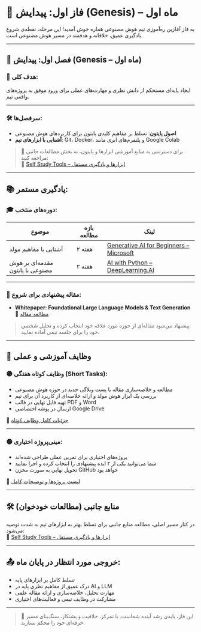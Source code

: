 # 🌱 فاز اول: پیدایش (Genesis) – ماه اول

به فاز آغازین ره‌آموزی تیم هوش مصنوعی هماره خوش آمدید!
این مرحله، نقطه‌ی شروع یادگیری عمیق، خلاقانه و هدفمند در مسیر هوش مصنوعی است.

---

## 🧭 فصل اول: پیدایش (Genesis – ماه اول)

### 🎯 هدف کلی:
ایجاد پایه‌ای مستحکم از دانش نظری و مهارت‌های عملی برای ورود موفق به پروژه‌های واقعی تیم.

---

### 🛠 سرفصل‌ها:

- **اصول پایتون**: تسلط بر مفاهیم کلیدی پایتون برای کاربردهای هوش مصنوعی  
- **آشنایی با ابزارهای تیم**: Git، Docker، و پلتفرم‌های ابری مانند Google Colab  

> 📎 برای دسترسی به منابع آموزشی ابزارها و پایتون، به بخش مطالعات جانبی مراجعه کنید:  
🔗 [Self Study Tools – ابزارها و یادگیری مستقل](https://github.com/PahlavanianAzadUni/Hamareh-AI-Internship-04/blob/main/Resources/Self-Study_Tools.md)

---

## 📚 یادگیری مستمر:

### 🎓 دوره‌های منتخب:

| موضوع | بازه مطالعه | لینک |
|-------|--------------|------|
| آشنایی با مفاهیم مولد | ۲ هفته | [Generative AI for Beginners – Microsoft](https://microsoft.github.io/generative-ai-for-beginners) |
| مقدمه‌ای بر هوش مصنوعی با پایتون | ۲ هفته | [AI with Python – DeepLearning.AI](https://www.deeplearning.ai/short-courses/ai-python-for-beginners/) |

---

### 📝 مقاله پیشنهادی برای شروع:

- **Whitepaper: Foundational Large Language Models & Text Generation**  
🔗 [مطالعه مقاله](https://archive.org/details/whitepaper-foundational-large-language-models-text-generation/whitepaper_Foundational%20Large%20Language%20models%20%26%20text%20generation)

> پیشنهاد می‌شود مقاله‌ای از حوزه مورد علاقه خود انتخاب کرده و تحلیل شخصی خود را برای جلسه تیمی آماده نمایید.

---

## 📌 وظایف آموزشی و عملی

### 🟣 وظایف کوتاه هفتگی (Short Tasks):

- مطالعه و خلاصه‌سازی مقاله یا پست وبلاگی جدید در حوزه هوش مصنوعی  
- بررسی یک ابزار هوش مولد و ارائه خلاصه‌ای از کاربرد آن برای تیم  
- تهیه فایل نهایی در قالب PDF و Word  
- ارسال در پوشه اختصاصی Google Drive

🔗 [جزئیات کامل وظایف کوتاه](./Short-Tasks.md)

---

### 🟢 مینی‌پروژه اختیاری:

- پروژه‌های اختیاری برای تمرین عملی طراحی شده‌اند  
- شما می‌توانید یکی از ۴ ایده پیشنهادی را انتخاب کرده و اجرا نمایید  
- تحویل نهایی به صورت مخزن GitHub خواهد بود  

🔗 [لیست پروژه‌ها و توضیحات کامل](./Mini-Projects.md)

---

## 🛠 منابع جانبی (مطالعات خودخوان)

در کنار مسیر اصلی، مطالعه منابع جانبی برای تسلط بهتر به ابزارهای تیم به شدت توصیه می‌شود:  
🔗 [Self Study Tools – ابزارها و یادگیری مستقل](https://github.com/PahlavanianAzadUni/Hamareh-AI-Internship-04/blob/main/Resources/Self-Study_Tools.md)

---

## 📤 خروجی مورد انتظار در پایان ماه:

- تسلط کامل بر ابزارهای پایه  
- درک عمیق از مفاهیم نظری پایه در AI و LLM  
- مهارت تحلیل، خلاصه‌سازی و ارائه مقاله علمی  
- مشارکت در وظایف تیمی و فعالیت‌های اختیاری

---

> 🌟 این فاز، پایه‌ی رشد آینده شماست. با تمرکز، خلاقیت و پشتکار، سنگ‌بنای مسیر حرفه‌ای خود را محکم بسازید.

